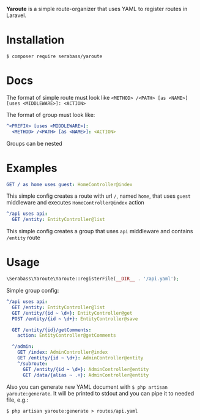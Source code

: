 **Yaroute** is a simple route-organizer that uses YAML to register routes in Laravel.

# Installation
` $ composer require serabass/yaroute `

# Docs
The format of simple route must look like `<METHOD> /<PATH> [as <NAME>] [uses <MIDDLEWARE>]: <ACTION>`

The format of group must look like:

```yaml
^<PREFIX> [uses <MIDDLEWARE>]:
  <METHOD> /<PATH> [as <NAME>]: <ACTION>
```

Groups can be nested

# Examples

```yaml
GET / as home uses guest: HomeController@index
```
This simple config creates a route with url `/`, named `home`, that uses `guest` middleware and executes
    `HomeController@index` action


```yaml
^/api uses api:
  GET /entity: EntityController@list
```

This simple config creates a group that uses `api` middleware and contains `/entity` route

# Usage

```php
\Serabass\Yaroute\Yaroute::registerFile(__DIR__ . '/api.yaml');
```

Simple group config:
```yaml
^/api uses api:
  GET /entity: EntityController@list
  GET /entity/{id ~ \d+}: EntityController@get
  POST /entity/{id ~ \d+}: EntityController@save

  GET /entity/{id}/getComments:
    action: EntityController@getComments

  ^/admin:
    GET /index: AdminController@index
    GET /entity/{id ~ \d+}: AdminController@entity
    ^/subroute:
      GET /entity/{id ~ \d+}: AdminController@entity
      GET /data/{alias ~ .+}: AdminController@entity
```

Also you can generate new YAML document with `$ php artisan yaroute:generate`.
It will be printed to stdout and you can pipe it to needed file, e.g.:

`$ php artisan yaroute:generate > routes/api.yaml`
